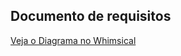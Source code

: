 ## Documento de requisitos

[Veja o Diagrama no Whimsical](https://whimsical.com/gatekeeper-TCaMcYM8YM5vzkZcx6dKmK)
